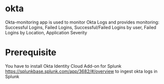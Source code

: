 # okta
Okta-monitoring app is used to monitor Okta Logs and provides monitoring: 
Successful Logins,
Failed Logins,
Successful/Failed Logins by user,
Failed Logins by Location,
Application Severity

# Prerequisite
You have to install Okta Identity Cloud Add-on for Splunk https://splunkbase.splunk.com/app/3682/#/overview to ingest okta logs in Splunk
